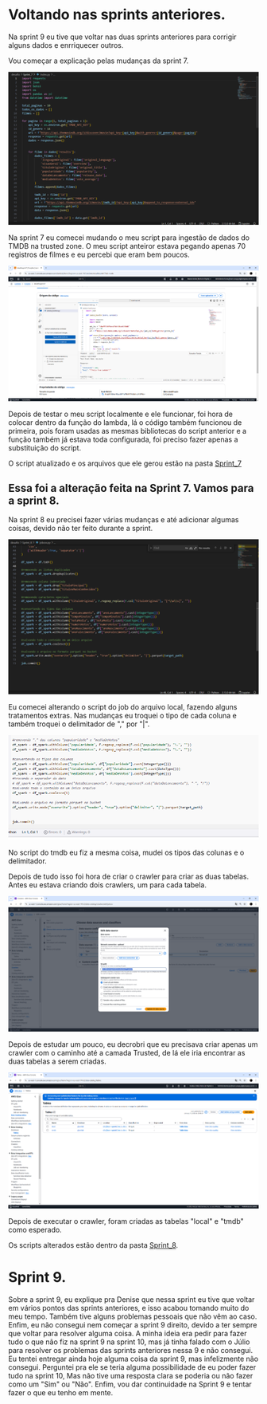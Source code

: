 # Voltando nas sprints anteriores.

Na sprint 9 eu tive que voltar nas duas sprints anteriores para corrigir alguns dados e enrriquecer outros.

Vou começar a explicação pelas mudanças da sprint 7.

![script](../evidencias/script.png)

Na sprint 7 eu comecei mudando o meu script para ingestão de dados do TMDB na trusted zone. O meu script anteiror estava pegando apenas 70 registros de filmes e eu percebi que eram bem poucos.

![lambda](../evidencias/lambda.png)

Depois de testar o meu script localmente e ele funcionar, foi hora de colocar dentro da função do lambda, lá o código também funcionou de primeira, pois foram usadas as mesmas bibliotecas do script anterior e a função também já estava toda configurada, foi preciso fazer apenas a substituição do script.

O script atualizado e os arquivos que ele gerou estão na pasta [Sprint_7](desafio/Sprint_7)

## Essa foi a alteração feita na Sprint 7. Vamos para a sprint 8.

Na sprint 8 eu precisei fazer várias mudanças e até adicionar algumas coisas, devido não ter feito durante a sprint.

![scriptcsv](../evidencias/scriptcsv.png)

Eu comecei alterando o script do job do arquivo local, fazendo alguns tratamentos extras. Nas mudanças eu troquei o tipo de cada coluna e também troquei o delimitador de "," por "|".

![scripttmdb](../evidencias/scripttmdb.png)

No script do tmdb eu fiz a mesma coisa, mudei os tipos das colunas e o delimitador.

Depois de tudo isso foi hora de criar o crawler para criar as duas tabelas. Antes eu estava criando dois crawlers, um para cada tabela.

![crawler](../evidencias/crawler.png)

Depois de estudar um pouco, eu decrobri que eu precisava criar apenas um crawler com o caminho até a camada Trusted, de lá ele iria encontrar as duas tabelas a serem criadas.

![tabelas](../evidencias/tabelas.png)

Depois de executar o crawler, foram criadas as tabelas "local" e "tmdb" como esperado.

Os scripts alterados estão dentro da pasta [Sprint_8](desafio/Sprint_8).

# Sprint 9.

Sobre a sprint 9, eu explique pra Denise que nessa sprint eu tive que voltar em vários pontos das sprints anteriores, e isso acabou tomando muito do meu tempo. Também tive alguns problemas pessoais que não vêm ao caso. Enfim, eu não consegui nem começar a sprint 9 direito, devido a ter sempre que voltar para resolver alguma coisa. A minha ideia era pedir para fazer tudo o que não fiz na sprint 9 na sprint 10, mas já tinha falado com o Júlio para resolver os problemas das sprints anteriores nessa 9 e não consegui. Eu tentei entregar ainda hoje alguma coisa da sprint 9, mas infelizmente não consegui. Perguntei pra ele se teria alguma possibilidade de eu poder fazer tudo na sprint 10, Mas não tive uma resposta clara se poderia ou não fazer como um "Sim" ou "Não". Enfim, vou dar continuidade na Sprint 9 e tentar fazer o que eu tenho em mente.

